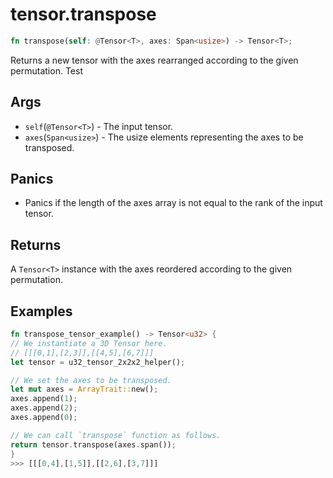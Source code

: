 # tensor.transpose

```rust
fn transpose(self: @Tensor<T>, axes: Span<usize>) -> Tensor<T>;
```

Returns a new tensor with the axes rearranged according to the given permutation. Test

## Args

* `self`(`@Tensor<T>`) - The input tensor.
* `axes`(`Span<usize>`) - The usize elements representing the axes to be transposed.

## Panics

* Panics if the length of the axes array is not equal to the rank of the input tensor.

## Returns

A `Tensor<T>` instance with the axes reordered according to the given permutation.

## Examples

```rust
fn transpose_tensor_example() -> Tensor<u32> {
// We instantiate a 3D Tensor here.
// [[[0,1],[2,3]],[[4,5],[6,7]]]
let tensor = u32_tensor_2x2x2_helper();

// We set the axes to be transposed.
let mut axes = ArrayTrait::new();
axes.append(1);
axes.append(2);
axes.append(0);

// We can call `transpose` function as follows.
return tensor.transpose(axes.span());
}
>>> [[[0,4],[1,5]],[[2,6],[3,7]]]
```
